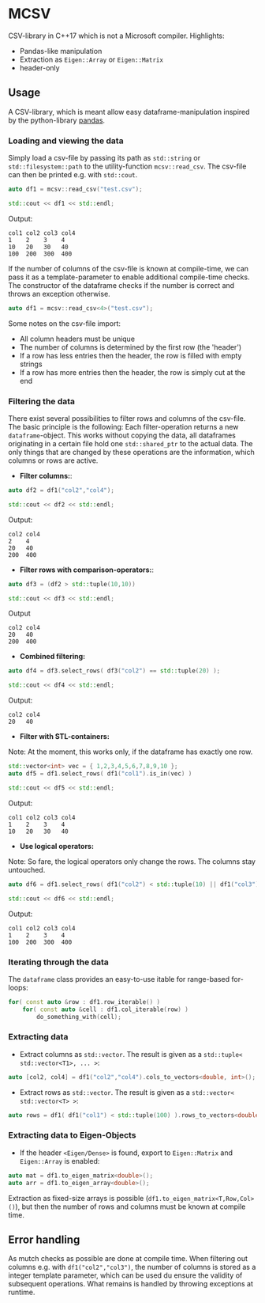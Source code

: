 # MCSV
CSV-library in C++17 which is not a Microsoft compiler. Highlights:
* Pandas-like manipulation
* Extraction as `Eigen::Array` or `Eigen::Matrix`
* header-only

## Usage
A CSV-library, which is meant allow easy dataframe-manipulation inspired by the python-library [pandas](https://pandas.pydata.org/docs/index.html).

### Loading and viewing the data
Simply load a csv-file by passing its path as `std::string` or `std::filesystem::path` to the utility-function `mcsv::read_csv`. The csv-file can then be printed e.g. with `std::cout`.

```c++
auto df1 = mcsv::read_csv("test.csv");

std::cout << df1 << std::endl;
```
Output:

```
col1 col2 col3 col4
1    2    3    4
10   20   30   40
100  200  300  400
```

If the number of columns of the csv-file is known at compile-time, we can pass it as a template-parameter to enable additional compile-time checks. The constructor of the dataframe checks if the number is correct and throws an exception otherwise.

```c++
auto df1 = mcsv::read_csv<4>("test.csv");
```

Some notes on the csv-file import:

* All column headers must be unique
* The number of columns is determined by the first row (the 'header')
* If a row has less entries then the header, the row is filled with empty strings
* If a row has more entries then the header, the row is simply cut at the end

### Filtering the data
There exist several possibilities to filter rows and columns of the csv-file. The basic principle is the following: Each filter-operation returns a new `dataframe`-object. This works without copying the data, all dataframes originating in a certain file hold one `std::shared_ptr` to the actual data. The only things that are changed by these operations are the information, which columns or rows are active.

* **Filter columns:**: 

```c++
auto df2 = df1("col2","col4");

std::cout << df2 << std::endl;
```
Output:

```
col2 col4
2    4
20   40
200  400
```

* **Filter rows with comparison-operators:**:

```c++
auto df3 = (df2 > std::tuple(10,10))

std::cout << df3 << std::endl;
```
Output

```
col2 col4
20   40
200  400
```

* **Combined filtering:**

```c++
auto df4 = df3.select_rows( df3("col2") == std::tuple(20) );

std::cout << df4 << std::endl;
```
Output:

```
col2 col4
20   40
```

* **Filter with STL-containers:**

Note: At the moment, this works only, if the dataframe has exactly one row.

```c++
std::vector<int> vec = { 1,2,3,4,5,6,7,8,9,10 };
auto df5 = df1.select_rows( df1("col1").is_in(vec) )

std::cout << df5 << std::endl;
```
Output:

```
col1 col2 col3 col4
1    2    3    4
10   20   30   40
```

* **Use logical operators:**

Note: So fare, the logical operators only change the rows. The columns stay untouched.

```c++
auto df6 = df1.select_rows( df1("col2") < std::tuple(10) || df1("col3") > std::tuple(200) )

std::cout << df6 << std::endl;
```
Output:

```
col1 col2 col3 col4
1    2    3    4
100  200  300  400
```

### Iterating through the data
The `dataframe` class provides an easy-to-use itable for range-based for-loops:

```c++
for( const auto &row : df1.row_iterable() )
    for( const auto &cell : df1.col_iterable(row) )
        do_something_with(cell);
```

### Extracting data

* Extract columns as `std::vector`. The result is given as a `std::tuple< std::vector<T1>, ... >`:

```c++
auto [col2, col4] = df1("col2","col4").cols_to_vectors<double, int>();
```

* Extract rows as `std::vector`. The result is given as a `std::vector< std::vector<T> >`:

```c++
auto rows = df1( df1("col1") < std::tuple(100) ).rows_to_vectors<double>();
```

### Extracting data to Eigen-Objects

* If the header `<Eigen/Dense>` is found, export to `Eigen::Matrix` and `Eigen::Array` is enabled:

```c++
auto mat = df1.to_eigen_matrix<double>();
auto arr = df1.to_eigen_array<double>();
```

Extraction as fixed-size arrays is possible (`df1.to_eigen_matrix<T,Row,Col>()`), but then the number of rows and columns must be known at compile time.


## Error handling

As mutch checks as possible are done at compile time. When filtering out columns e.g. with `df1("col2","col3")`, the number of columns is stored as a integer template parameter, which can be used du ensure the validity of subsequent operations. What remains is handled by throwing exceptions at runtime.
